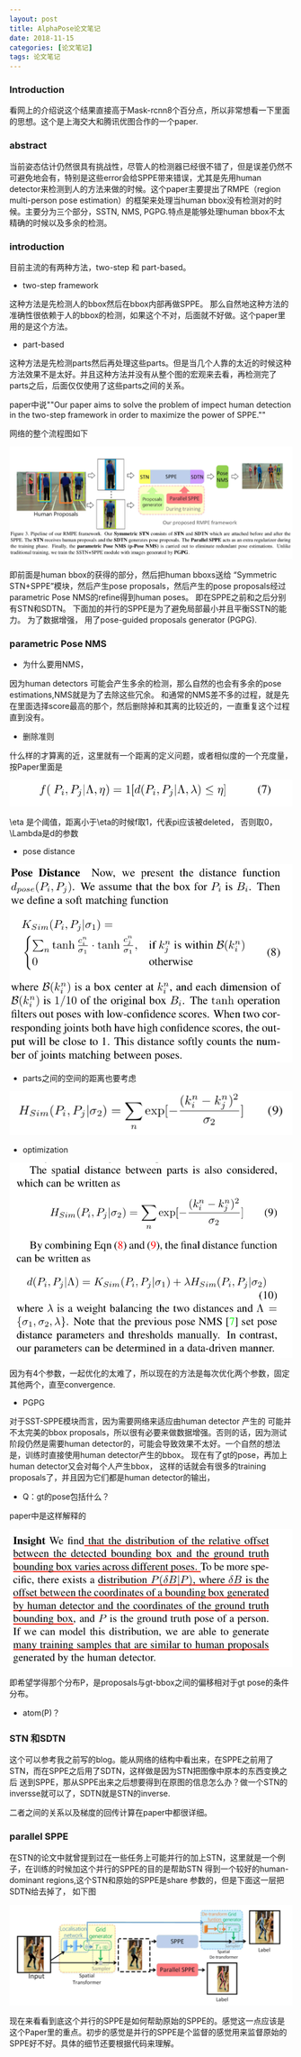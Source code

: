 ```yaml
---
layout: post
title: AlphaPose论文笔记
date: 2018-11-15
categories: [论文笔记]
tags: 论文笔记
---
```

<!--more-->

### Introduction

看网上的介绍说这个结果直接高于Mask-rcnn8个百分点，所以非常想看一下里面的思想。这个是上海交大和腾讯优图合作的一个paper.

### abstract

当前姿态估计仍然很具有挑战性，尽管人的检测器已经很不错了，但是误差仍然不可避免地会有，特别是这些error会给SPPE带来错误，尤其是先用human detector来检测到人的方法来做的时候。这个paper主要提出了RMPE（region multi-person pose estimation）的框架来处理当human bbox没有检测对的时候。主要分为三个部分，SSTN, NMS, PGPG.特点是能够处理human bbox不太精确的时候以及多余的检测。

### introduction

目前主流的有两种方法，two-step 和 part-based。

* two-step framework

这种方法是先检测人的bbox然后在bbox内部再做SPPE。
那么自然地这种方法的准确性很依赖于人的bbox的检测，如果这个不对，后面就不好做。这个paper里用的是这个方法。

* part-based

这种方法是先检测parts然后再处理这些parts。但是当几个人靠的太近的时候这种方法效果不是太好。并且这种方法并没有从整个图的宏观来去看，再检测完了parts之后，后面仅仅使用了这些parts之间的关系。

paper中说""Our paper aims to solve the problem of impect human 
detection in the two-step framework in order to maximize the power of SPPE.""

网络的整个流程图如下

![avator](/images/alphapose1.png)

即前面是human bbox的获得的部分，然后把human bboxs送给
“Symmetric STN+SPPE”模块，然后产生pose proposals，然后产生的pose proposals经过 parametric Pose NMS的refine得到human poses。
即在SPPE之前和之后分别有STN和SDTN。
下面加的并行的SPPE是为了避免局部最小并且平衡SSTN的能力。
为了数据增强， 用了pose-guided proposals generator (PGPG).

### parametric Pose NMS
- 为什么要用NMS，

因为human detectors 可能会产生多余的检测，那么自然的也会有多余的pose estimations,NMS就是为了去除这些冗余。
和通常的NMS差不多的过程，就是先在里面选择score最高的那个，然后删除掉和其离的比较近的，一直重复这个过程直到没有。

- 删除准则

什么样的才算离的近，这里就有一个距离的定义问题，或者相似度的一个充度量，按Paper里面是

![avator](/images/alphapose2.png)

\eta 是个阈值，距离小于\eta的时候f取1，代表pi应该被deleted， 否则取0， \Lambda是d的参数

- pose distance

![avator](/images/alphapose3.png)

- parts之间的空间的距离也要考虑

![avator](/images/alphapose4.png)

- optimization

![avator](/images/alphapose5.png)

因为有4个参数，一起优化的太难了，所以现在的方法是每次优化两个参数，固定其他两个，直至convergence.

- PGPG 

对于SST-SPPE模块而言，因为需要网络来适应由human detector 产生的 可能并不太完美的bbox proposals，所以很有必要来做数据增强。否则的话，因为测试阶段仍然是需要human detector的，可能会导致效果不太好。一个自然的想法是，训练时直接使用human detector产生的bbox。
现在有了gt的pose，再加上human detector又会对每个人产生bbox， 这样的话就会有很多的training proposals了，并且因为它们都是human detector的输出，

- Q：gt的pose包括什么？

paper中是这样解释的

![avator](/images/alphapose7.png)

即希望学得那个分布P，是proposals与gt-bbox之间的偏移相对于gt pose的条件分布。

- atom(P)？


### STN 和SDTN

这个可以参考我之前写的blog。能从网络的结构中看出来，在SPPE之前用了STN，而在SPPE之后用了SDTN，这样做是因为STN把图像中原本的东西变换之后 送到SPPE，那从SPPE出来之后想要得到在原图的信息怎么办？做一个STN的inversse就可以了，SDTN就是STN的inverse.

二者之间的关系以及梯度的回传计算在paper中都很详细。

### parallel SPPE

在STN的论文中就曾提到过在一些任务上可能并行的加上STN，这里就是一个例子，在训练的时候加这个并行的SPPE的目的是帮助STN 得到一个较好的human-dominant regions,这个STN和原始的SPPE是share 参数的，但是下面这一层把SDTN给去掉了，
如下图

![avator](/images/alphapose8.png)

现在来看看到底这个并行的SPPE是如何帮助原始的SPPE的。感觉这一点应该是这个Paper里的重点。初步的感觉是并行的SPPE是个监督的感觉用来监督原始的SPPE好不好。具体的细节还要根据代码来理解。





